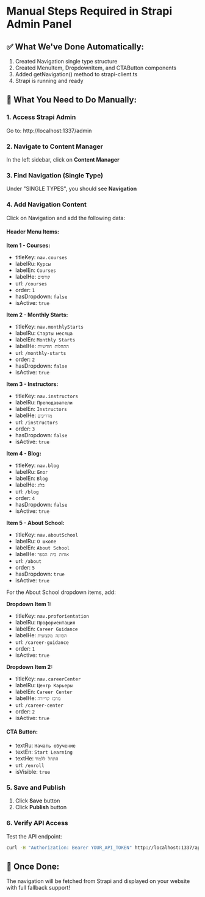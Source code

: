 # Manual Steps Required in Strapi Admin Panel

## ✅ What We've Done Automatically:
1. Created Navigation single type structure
2. Created MenuItem, DropdownItem, and CTAButton components
3. Added getNavigation() method to strapi-client.ts
4. Strapi is running and ready

## 🔴 What You Need to Do Manually:

### 1. Access Strapi Admin
Go to: http://localhost:1337/admin

### 2. Navigate to Content Manager
In the left sidebar, click on **Content Manager**

### 3. Find Navigation (Single Type)
Under "SINGLE TYPES", you should see **Navigation**

### 4. Add Navigation Content

Click on Navigation and add the following data:

#### Header Menu Items:

**Item 1 - Courses:**
- titleKey: `nav.courses`
- labelRu: `Курсы`
- labelEn: `Courses`
- labelHe: `קורסים`
- url: `/courses`
- order: `1`
- hasDropdown: `false`
- isActive: `true`

**Item 2 - Monthly Starts:**
- titleKey: `nav.monthlyStarts`
- labelRu: `Старты месяца`
- labelEn: `Monthly Starts`
- labelHe: `התחלות חודשיות`
- url: `/monthly-starts`
- order: `2`
- hasDropdown: `false`
- isActive: `true`

**Item 3 - Instructors:**
- titleKey: `nav.instructors`
- labelRu: `Преподаватели`
- labelEn: `Instructors`
- labelHe: `מדריכים`
- url: `/instructors`
- order: `3`
- hasDropdown: `false`
- isActive: `true`

**Item 4 - Blog:**
- titleKey: `nav.blog`
- labelRu: `Блог`
- labelEn: `Blog`
- labelHe: `בלוג`
- url: `/blog`
- order: `4`
- hasDropdown: `false`
- isActive: `true`

**Item 5 - About School:**
- titleKey: `nav.aboutSchool`
- labelRu: `О школе`
- labelEn: `About School`
- labelHe: `אודות בית הספר`
- url: `/about`
- order: `5`
- hasDropdown: `true`
- isActive: `true`

For the About School dropdown items, add:

**Dropdown Item 1:**
- titleKey: `nav.proforientation`
- labelRu: `Профориентация`
- labelEn: `Career Guidance`
- labelHe: `הכוונה מקצועית`
- url: `/career-guidance`
- order: `1`
- isActive: `true`

**Dropdown Item 2:**
- titleKey: `nav.careerCenter`
- labelRu: `Центр Карьеры`
- labelEn: `Career Center`
- labelHe: `מרכז קריירה`
- url: `/career-center`
- order: `2`
- isActive: `true`

#### CTA Button:
- textRu: `Начать обучение`
- textEn: `Start Learning`
- textHe: `התחל ללמוד`
- url: `/enroll`
- isVisible: `true`

### 5. Save and Publish
1. Click **Save** button
2. Click **Publish** button

### 6. Verify API Access
Test the API endpoint:
```bash
curl -H "Authorization: Bearer YOUR_API_TOKEN" http://localhost:1337/api/navigation?populate=*
```

## 🎉 Once Done:
The navigation will be fetched from Strapi and displayed on your website with full fallback support!